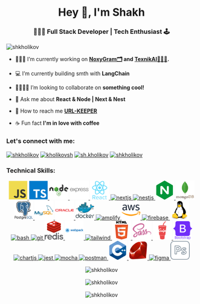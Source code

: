 <h1 align="center">Hey 👋, I'm Shakh</h1>
<h3 align="center">🧑🏻‍💻 Full Stack Developer | Tech Enthusiast 🕹️</h3>

<p align="left"> <img src="https://komarev.com/ghpvc/?username=shkholikov&label=Profile%20views&style=flat" alt="shkholikov" /> </p>

- 🧑🏻‍🏭 I’m currently working on **[NoxyGram🗂️](https://noxygram.uz) and [TexnikAI🧑🏻‍💻](https://t.me/TexnikAIBot).**

- 💻 I’m currently building smth with **LangChain**

- 🫱🏻‍🫲🏼 I’m looking to collaborate on **something cool!**

- 💬 Ask me about **React & Node | Next & Nest**

- 📮 How to reach me **[URL-KEEPER](https://shkholikov.github.io/URL-KEEPER/)**

- ☕️ Fun fact **I'm in love with coffee**

<h3 align="left">Let's connect with me:</h3>
<p align="left">
<a href="https://linkedin.com/in/shkholikov" target="blank"><img align="center" src="https://raw.githubusercontent.com/rahuldkjain/github-profile-readme-generator/master/src/images/icons/Social/linked-in-alt.svg" alt="shkholikov" height="30" width="30" /></a>
<a href="https://fb.com/kholikovsh" target="blank"><img align="center" src="https://raw.githubusercontent.com/rahuldkjain/github-profile-readme-generator/master/src/images/icons/Social/facebook.svg" alt="kholikovsh" height="30" width="30" /></a>
<a href="https://instagram.com/sh.kholikov" target="blank"><img align="center" src="https://raw.githubusercontent.com/rahuldkjain/github-profile-readme-generator/master/src/images/icons/Social/instagram.svg" alt="sh.kholikov" height="30" width="30" /></a>
<a href="https://t.me/shkholikov" target="blank"><img align="center" src="https://www.vectorlogo.zone/logos/telegram/telegram-icon.svg" alt="shkholikov" height="30" width="30" /></a>
</p>

<h3 align="left">Technical Skills:</h3>
<p align="center">
    <a href="https://developer.mozilla.org/en-US/docs/Web/JavaScript" target="_blank" rel="noreferrer">
        <img src="https://raw.githubusercontent.com/devicons/devicon/master/icons/javascript/javascript-original.svg"
             alt="javascript" width="50" height="50"/>
    </a>
    <a href="https://www.typescriptlang.org/" target="_blank" rel="noreferrer">
        <img src="https://raw.githubusercontent.com/devicons/devicon/master/icons/typescript/typescript-original.svg"
             alt="typescript" width="50" height="50"/>
    </a>
    <a href="https://nodejs.org" target="_blank" rel="noreferrer">
        <img src="https://raw.githubusercontent.com/devicons/devicon/master/icons/nodejs/nodejs-original-wordmark.svg"
             alt="nodejs" width="50" height="50"/>
    </a>
    <a href="https://expressjs.com" target="_blank" rel="noreferrer">
        <img src="https://raw.githubusercontent.com/devicons/devicon/master/icons/express/express-original-wordmark.svg"
             alt="express" width="50" height="50"/>
    </a>
    <a href="https://reactjs.org/" target="_blank" rel="noreferrer">
        <img src="https://raw.githubusercontent.com/devicons/devicon/master/icons/react/react-original-wordmark.svg"
             alt="react" width="50" height="50"/>
    </a>
    <a href="https://nextjs.org/" target="_blank" rel="noreferrer">
        <img src="https://cdn.worldvectorlogo.com/logos/nextjs-2.svg" alt="nextjs" width="50" height="50"/>
    </a>
    <a href="https://nestjs.com/" target="_blank" rel="noreferrer">
        <img src="https://www.vectorlogo.zone/logos/nestjs/nestjs-icon.svg" alt="nestjs" width="50" height="50"/>
    </a>
    <a href="https://www.nginx.com" target="_blank" rel="noreferrer">
        <img src="https://raw.githubusercontent.com/devicons/devicon/master/icons/nginx/nginx-original.svg" alt="nginx"
             width="50" height="50"/>
    </a>
    <a href="https://www.mongodb.com/" target="_blank" rel="noreferrer">
        <img src="https://raw.githubusercontent.com/devicons/devicon/master/icons/mongodb/mongodb-original-wordmark.svg"
             alt="mongodb" width="50" height="50"/>
    </a>
    <a href="https://www.postgresql.org" target="_blank" rel="noreferrer">
        <img src="https://raw.githubusercontent.com/devicons/devicon/master/icons/postgresql/postgresql-original-wordmark.svg"
             alt="postgresql" width="50" height="50"/>
    </a>
    <a href="https://www.mysql.com/" target="_blank" rel="noreferrer">
        <img src="https://raw.githubusercontent.com/devicons/devicon/master/icons/mysql/mysql-original-wordmark.svg"
             alt="mysql" width="50" height="50"/>
    </a>
    <a href="https://www.oracle.com/" target="_blank" rel="noreferrer">
        <img src="https://raw.githubusercontent.com/devicons/devicon/master/icons/oracle/oracle-original.svg"
             alt="oracle" width="50" height="50"/>
    </a>
    <a href="https://www.docker.com/" target="_blank" rel="noreferrer">
        <img src="https://raw.githubusercontent.com/devicons/devicon/master/icons/docker/docker-original-wordmark.svg"
             alt="docker" width="50" height="50"/>
    </a>
    <a href="https://aws.amazon.com/amplify/" target="_blank" rel="noreferrer">
        <img src="https://docs.amplify.aws/assets/logo-dark.svg" alt="amplify" width="50" height="50"/>
    </a>
    <a href="https://aws.amazon.com" target="_blank" rel="noreferrer">
        <img src="https://raw.githubusercontent.com/devicons/devicon/master/icons/amazonwebservices/amazonwebservices-original-wordmark.svg"
             alt="aws" width="50" height="50"/>
    </a>
    <a href="https://firebase.google.com/" target="_blank" rel="noreferrer">
        <img src="https://www.vectorlogo.zone/logos/firebase/firebase-icon.svg" alt="firebase" width="50" height="50"/>
    </a>
    <a href="https://www.linux.org/" target="_blank" rel="noreferrer">
        <img src="https://raw.githubusercontent.com/devicons/devicon/master/icons/linux/linux-original.svg" alt="linux"
             width="50" height="50"/>
    </a>
    <a href="https://www.gnu.org/software/bash/" target="_blank" rel="noreferrer">
        <img src="https://www.vectorlogo.zone/logos/gnu_bash/gnu_bash-icon.svg" alt="bash" width="50" height="50"/>
    </a>
    <a href="https://git-scm.com/" target="_blank" rel="noreferrer">
        <img src="https://www.vectorlogo.zone/logos/git-scm/git-scm-icon.svg" alt="git" width="50" height="50"/>
    </a>
    <a href="https://redis.io" target="_blank" rel="noreferrer">
        <img src="https://raw.githubusercontent.com/devicons/devicon/master/icons/redis/redis-original-wordmark.svg"
             alt="redis" width="50" height="50"/>
    </a>
    <a href="https://webpack.js.org" target="_blank" rel="noreferrer">
        <img src="https://raw.githubusercontent.com/devicons/devicon/d00d0969292a6569d45b06d3f350f463a0107b0d/icons/webpack/webpack-original-wordmark.svg"
             alt="webpack" width="50" height="50"/>
    </a>
    <a href="https://tailwindcss.com/" target="_blank" rel="noreferrer">
        <img src="https://www.vectorlogo.zone/logos/tailwindcss/tailwindcss-icon.svg" alt="tailwind" width="50"
             height="50"/>
    </a>
    <a href="https://www.w3.org/html/" target="_blank" rel="noreferrer">
        <img src="https://raw.githubusercontent.com/devicons/devicon/master/icons/html5/html5-original-wordmark.svg"
             alt="html5" width="50" height="50"/>
    </a>
    <a href="https://sass-lang.com" target="_blank" rel="noreferrer">
        <img src="https://raw.githubusercontent.com/devicons/devicon/master/icons/sass/sass-original.svg" alt="sass"
             width="50" height="50"/>
    </a>
    <a href="https://gulpjs.com" target="_blank" rel="noreferrer">
        <img src="https://raw.githubusercontent.com/devicons/devicon/master/icons/gulp/gulp-plain.svg" alt="gulp"
             width="50" height="50"/>
    </a>
    <a href="https://getbootstrap.com" target="_blank" rel="noreferrer">
        <img src="https://raw.githubusercontent.com/devicons/devicon/master/icons/bootstrap/bootstrap-plain-wordmark.svg"
             alt="bootstrap" width="50" height="50"/>
    </a>
    <a href="https://www.chartjs.org" target="_blank" rel="noreferrer">
        <img src="https://www.chartjs.org/media/logo-title.svg" alt="chartjs" width="50" height="50"/>
    </a>
    <a href="https://jestjs.io" target="_blank" rel="noreferrer">
        <img src="https://www.vectorlogo.zone/logos/jestjsio/jestjsio-icon.svg" alt="jest" width="50" height="50"/>
    </a>
    <a href="https://mochajs.org" target="_blank" rel="noreferrer">
        <img src="https://www.vectorlogo.zone/logos/mochajs/mochajs-icon.svg" alt="mocha" width="50" height="50"/>
    </a>
    <a href="https://postman.com" target="_blank" rel="noreferrer">
        <img src="https://www.vectorlogo.zone/logos/getpostman/getpostman-icon.svg" alt="postman" width="50"
             height="50"/>
    </a>
    <a href="https://www.w3schools.com/cpp/" target="_blank" rel="noreferrer">
        <img src="https://raw.githubusercontent.com/devicons/devicon/master/icons/cplusplus/cplusplus-original.svg"
             alt="cplusplus" width="50" height="50"/>
    </a>
    <a href="https://www.ruby-lang.org/en/" target="_blank" rel="noreferrer">
        <img src="https://raw.githubusercontent.com/devicons/devicon/master/icons/ruby/ruby-original.svg" alt="ruby"
             width="50" height="50"/>
    </a>
    <a href="https://www.figma.com/" target="_blank" rel="noreferrer">
        <img src="https://www.vectorlogo.zone/logos/figma/figma-icon.svg" alt="figma" width="50" height="50"/>
    </a>
    <a href="https://www.photoshop.com/en" target="_blank" rel="noreferrer">
        <img src="https://raw.githubusercontent.com/devicons/devicon/master/icons/photoshop/photoshop-line.svg"
             alt="photoshop" width="50" height="50"/>
    </a>
</p>

<p align="center"><img align="center" src="https://github-readme-stats.vercel.app/api/top-langs?username=shkholikov&show_icons=true&locale=en&layout=compact" alt="shkholikov" /></p>

<p align="center"><img align="center" src="https://github-readme-stats.vercel.app/api?username=shkholikov&show_icons=true&locale=en" alt="shkholikov" /></p>

<p align="center"><img align="center" src="https://github-readme-streak-stats.herokuapp.com/?user=shkholikov&" alt="shkholikov" /></p>
